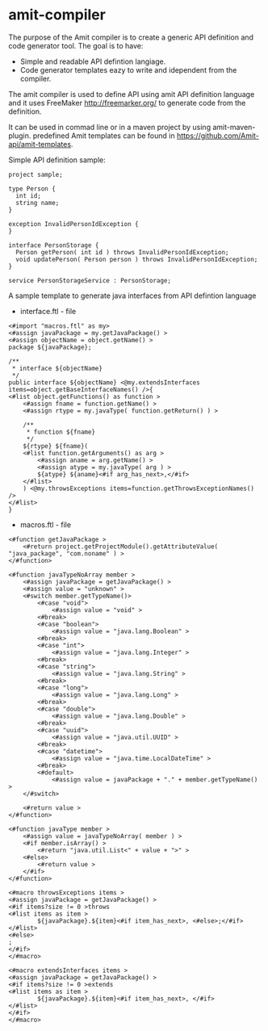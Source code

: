 # amit-compiler

The purpose of the Amit compiler is to create a generic API definition and code generator tool. 
The goal is to have:
* Simple and readable API defintion langiage.
* Code generator templates eazy to write and idependent from the compiler.

The amit compiler is used to define API using amit API definition language and it uses FreeMaker http://freemarker.org/ to generate code from the definition.

It can be used in commad line or in a maven project by using amit-maven-plugin.
predefined Amit templates can be found in https://github.com/Amit-api/amit-templates.

Simple API definition sample:
```
project sample;

type Person {
  int id;
  string name;
}

exception InvalidPersonIdException {
}

interface PersonStorage {
  Person getPerson( int id ) throws InvalidPersonIdException;
  void updatePerson( Person person ) throws InvalidPersonIdException;
}

service PersonStorageService : PersonStorage;

```

A sample template to generate java interfaces from API defintion language

* interface.ftl - file
```
<#import "macros.ftl" as my>
<#assign javaPackage = my.getJavaPackage() >
<#assign objectName = object.getName() >
package ${javaPackage};

/**
 * interface ${objectName}
 */
public interface ${objectName} <@my.extendsInterfaces items=object.getBaseInterfaceNames() />{
<#list object.getFunctions() as function >
	<#assign fname = function.getName() >
	<#assign rtype = my.javaType( function.getReturn() ) >
	
	/**
	 * function ${fname}
	 */
	${rtype} ${fname}(
	<#list function.getArguments() as arg >
		<#assign aname = arg.getName() >
		<#assign atype = my.javaType( arg ) >
		${atype} ${aname}<#if arg_has_next>,</#if>
	</#list>
	) <@my.throwsExceptions items=function.getThrowsExceptionNames() />
</#list>
}
```
* macros.ftl - file
```
<#function getJavaPackage >
	<#return project.getProjectModule().getAttributeValue( "java_package", "com.noname" ) >
</#function>

<#function javaTypeNoArray member >
	<#assign javaPackage = getJavaPackage() >
	<#assign value = "unknown" >
	<#switch member.getTypeName()>
		<#case "void">
			<#assign value = "void" >
		<#break>
		<#case "boolean">
			<#assign value = "java.lang.Boolean" >
		<#break>
		<#case "int">
			<#assign value = "java.lang.Integer" >
		<#break>
		<#case "string">
			<#assign value = "java.lang.String" >
		<#break>
		<#case "long">
			<#assign value = "java.lang.Long" >
		<#break>
		<#case "double">
			<#assign value = "java.lang.Double" >
		<#break>
		<#case "uuid">
			<#assign value = "java.util.UUID" >
		<#break>
		<#case "datetime">
			<#assign value = "java.time.LocalDateTime" >
		<#break>
		<#default>
			<#assign value = javaPackage + "." + member.getTypeName() >
	</#switch>

	<#return value >
</#function>

<#function javaType member >
	<#assign value = javaTypeNoArray( member ) >
	<#if member.isArray() >
		<#return "java.util.List<" + value + ">" >
	<#else>
		<#return value >
	</#if>
</#function>

<#macro throwsExceptions items >
<#assign javaPackage = getJavaPackage() >
<#if items?size != 0 >throws
<#list items as item >
		${javaPackage}.${item}<#if item_has_next>, <#else>;</#if>
</#list>
<#else>
;
</#if>
</#macro>

<#macro extendsInterfaces items >
<#assign javaPackage = getJavaPackage() >
<#if items?size != 0 >extends
<#list items as item >
		${javaPackage}.${item}<#if item_has_next>, </#if>
</#list>
</#if>						
</#macro>



```


